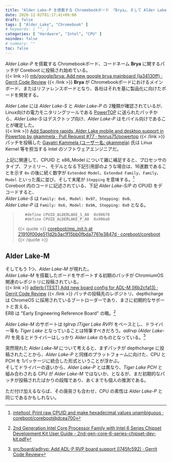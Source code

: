 ```yaml
---
title: "Alder Lake-P を搭載する Chromebookボード 「Brya」、そして Alder Lake-M"
date: 2020-12-02T01:17:41+09:00
draft: false
tags: [ "Alder_Lake", "Chromebook" ]
# keywords: [ "", ]
categories: [ "Hardware", "Intel", "CPU" ]
noindex: false
# summary: ""
toc: false
---
```


*Alder Lake-P* を搭載する Chromebookボード、コードネーム **Brya** に関するパッチが Coreboot に投稿され始めている。  
{{< link >}} [mb/google/brya: Add new google brya mainboard (Ia34130ff) · Gerrit Code Review](https://review.coreboot.org/c/coreboot/+/47819) {{< /link >}}
**Brya** が Chromebookボードにおけるメインボード、またはリファレンスボードとなり、各社はそれを基に製品化に向けたボードを開発する。  

*Alder Lake* には *Alder Lake-S* と *Alder Lake-P* の 2種類が確認されているが、Linux向けの電力モニタリングツールである [PowerTOP](https://github.com/fenrus75/powertop) に送られたパッチから、*Alder Lake-S* はデスクトップ向け、*Alder Lake-P* はモバイル向けであることが確定した。  
{{< link >}} [Add Sapphire rapids, Alder Lake mobile and desktop support in Powertop by gkammela · Pull Request #77 · fenrus75/powertop](https://github.com/fenrus75/powertop/pull/77) {{< /link >}}
パッチを投稿した [Gayatri Kammela (ユーザー名: gkammela)](https://github.com/gkammela) 氏は Linux Kernel 等を担当する Intel のソフトウェアエンジニアだ。  

上記に関連して、CPUID と x86\_Model について雑に補足すると、プロセッサのタイプ、ファミリー、モデルとなる下記引用部のような場合は、16進数であることを示す `0x` の後に続く数字が `Extended Model`、`Extended Family`、`Family`、`Model` といった風に並び、そして末尾が `Stepping` を意味する。[^coreboot-cpuid]  
Coreboot 内のコードに記述されている、下記 *Alder Lake-S/P* の CPUID をデコードすると、   
*Alder Lake-S* は `Family: 0x6, Model: 0x97, Stepping: 0x0`、  
*Alder Lake-P* は `Family: 0x6, Model: 0x9A, Stepping: 0x0` となる。  


 >        #define CPUID_ALDERLAKE_S_A0	0x90670
 >        #define CPUID_ALDERLAKE_P_A0	0x906a0
 >
 > {{< quote >}} [coreboot/mp_init.h at 21910f00de511d2b3ac1f15bb0fbda7761e3847d · coreboot/coreboot](https://github.com/coreboot/coreboot/blob/21910f00de511d2b3ac1f15bb0fbda7761e3847d/src/soc/intel/common/block/include/intelblocks/mp_init.h#L47) {{< /quote >}}

[^coreboot-cpuid]: [inteltool: Print raw CPUID and make hexadecimal values unambiguous · coreboot/coreboot@dcea700](https://github.com/coreboot/coreboot/commit/dcea700762bc97bd7fcabf2e960d47805129aeb1?branch=dcea700762bc97bd7fcabf2e960d47805129aeb1&diff=unified)


## Alder Lake-M

そしてもう 1つ、*Alder Lake-M* が現れた。  
*Alder Lake-M* を搭載したボードをサポートする初期のパッチが ChromiumOS関連のレポジトリに投稿されている。  
{{< link >}} [adlerb:[TEST] Add new board config for ADL-M (I6b2cfa13) · Gerrit Code Review](https://chromium-review.googlesource.com/c/chromiumos/platform/depthcharge/+/2565086/) {{< /link >}}
パッチの投稿先のレポジトリ、depthcharge は ChromeOS に採用されているブートローダーであり、まさに初期的なサポートと言える。  
ERB は "Early Engineering Reference Board" の略。[^erb]  

[^erb]: [2nd Generation Intel Core Processor Family with Intel 6 Series Chipset Development Kit User Guide - 2nd-gen-core-6-series-chipset-dev-kit.pdf](https://www.intel.com/content/dam/www/public/us/en/documents/guides/2nd-gen-core-6-series-chipset-dev-kit.pdf)

*Alder Lake-M* のサポートは *tglrvp (Tiger Lake RVP)* をベースとし、ドライバー等も *Tiger Lake* となっていることは特筆すべきだろう。*adlrvp (Alder Lake-P)* を見るとドライバーはしっかり *Alder Lake* のものとなっている。[^adlrvp]  

[^adlrvp]: [src/board/adlrvp: Add ADL-P RVP board support (I745fc592) · Gerrit Code Review](https://chromium-review.googlesource.com/c/chromiumos/platform/depthcharge/+/2525915)

突然現れた *Alder Lake-M* について考えると、まずパッチが depthcharge に投稿されたことから、*Alder Lake-P* と同様のプラットフォームに向けた、CPU と PCH を 1パッケージに統合した形式ということが浮かぶ。  
そしてドライバーの違いから、*Alder Lake-P* とは異なり、*Tiger Lake PCH* と組み合わされる CPU が *Alder Lake-M* ではないか、となるが、まだ初期的なパッチが投稿されたばかりの段階であり、あくまでも個人の推測である。  

ただ付け加えるならば、その唐突さも合わせ、CPU の素性は *Alder Lake-P* と同じであるかもしれない。  
